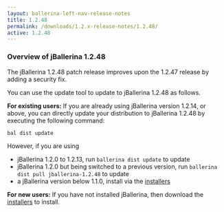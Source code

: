```yaml
---
layout: ballerina-left-nav-release-notes
title: 1.2.48
permalink: /downloads/1.2.x-release-notes/1.2.48/
active: 1.2.48
---
```


### Overview of jBallerina 1.2.48

The jBallerina 1.2.48 patch release improves upon the 1.2.47 release by adding a security fix.

You can use the update tool to update to jBallerina 1.2.48 as follows.

**For existing users:**
If you are already using jBallerina version 1.2.14, or above, you can directly update your distribution to jBallerina 1.2.48 by executing the following command:

```
bal dist update
```

However, if you are using

- jBallerina 1.2.0 to 1.2.13, run `ballerina dist update` to update
- jBallerina 1.2.0 but being switched to a previous version, run `ballerina dist pull jballerina-1.2.48` to update
- a jBallerina version below 1.1.0, install via the [installers](https://ballerina.io/downloads/)

**For new users:**
If you have not installed jBallerina, then download the [installers](https://ballerina.io/downloads/) to install.

<style>.cGitButtonContainer, .cBallerinaTocContainer {display:none;}</style>